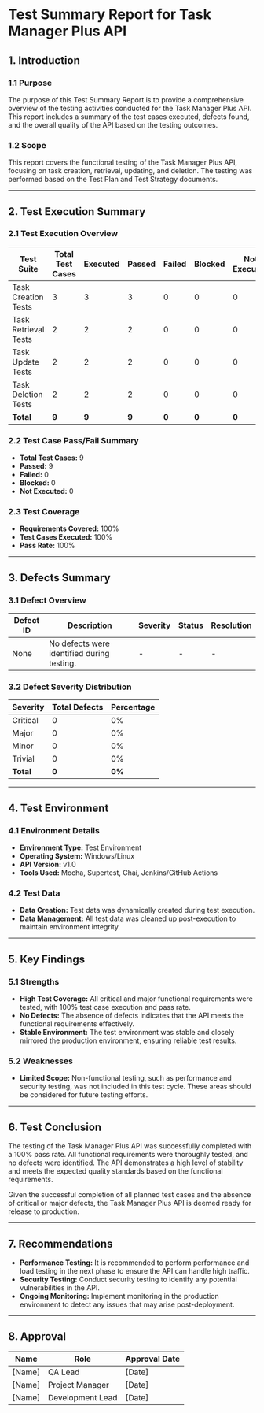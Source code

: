# Test Summary Report for Task Manager Plus API

## 1. Introduction

### 1.1 Purpose
The purpose of this Test Summary Report is to provide a comprehensive overview of the testing activities conducted for the Task Manager Plus API. This report includes a summary of the test cases executed, defects found, and the overall quality of the API based on the testing outcomes.

### 1.2 Scope
This report covers the functional testing of the Task Manager Plus API, focusing on task creation, retrieval, updating, and deletion. The testing was performed based on the Test Plan and Test Strategy documents.

---

## 2. Test Execution Summary

### 2.1 Test Execution Overview

| Test Suite             | Total Test Cases | Executed | Passed | Failed | Blocked | Not Executed |
|------------------------|------------------|----------|--------|--------|---------|--------------|
| Task Creation Tests     | 3                | 3        | 3      | 0      | 0       | 0            |
| Task Retrieval Tests    | 2                | 2        | 2      | 0      | 0       | 0            |
| Task Update Tests       | 2                | 2        | 2      | 0      | 0       | 0            |
| Task Deletion Tests     | 2                | 2        | 2      | 0      | 0       | 0            |
| **Total**               | **9**            | **9**    | **9**  | **0**  | **0**   | **0**        |

### 2.2 Test Case Pass/Fail Summary

- **Total Test Cases:** 9
- **Passed:** 9
- **Failed:** 0
- **Blocked:** 0
- **Not Executed:** 0

### 2.3 Test Coverage

- **Requirements Covered:** 100%
- **Test Cases Executed:** 100%
- **Pass Rate:** 100%

---

## 3. Defects Summary

### 3.1 Defect Overview

| Defect ID | Description                             | Severity  | Status    | Resolution   |
|-----------|-----------------------------------------|-----------|-----------|--------------|
| None      | No defects were identified during testing. | -         | -         | -            |

### 3.2 Defect Severity Distribution

| Severity  | Total Defects | Percentage |
|-----------|---------------|------------|
| Critical  | 0             | 0%         |
| Major     | 0             | 0%         |
| Minor     | 0             | 0%         |
| Trivial   | 0             | 0%         |
| **Total** | **0**         | **0%**     |

---

## 4. Test Environment

### 4.1 Environment Details

- **Environment Type:** Test Environment
- **Operating System:** Windows/Linux
- **API Version:** v1.0
- **Tools Used:** Mocha, Supertest, Chai, Jenkins/GitHub Actions

### 4.2 Test Data

- **Data Creation:** Test data was dynamically created during test execution.
- **Data Management:** All test data was cleaned up post-execution to maintain environment integrity.

---

## 5. Key Findings

### 5.1 Strengths
- **High Test Coverage:** All critical and major functional requirements were tested, with 100% test case execution and pass rate.
- **No Defects:** The absence of defects indicates that the API meets the functional requirements effectively.
- **Stable Environment:** The test environment was stable and closely mirrored the production environment, ensuring reliable test results.

### 5.2 Weaknesses
- **Limited Scope:** Non-functional testing, such as performance and security testing, was not included in this test cycle. These areas should be considered for future testing efforts.

---

## 6. Test Conclusion

The testing of the Task Manager Plus API was successfully completed with a 100% pass rate. All functional requirements were thoroughly tested, and no defects were identified. The API demonstrates a high level of stability and meets the expected quality standards based on the functional requirements.

Given the successful completion of all planned test cases and the absence of critical or major defects, the Task Manager Plus API is deemed ready for release to production.

---

## 7. Recommendations

- **Performance Testing:** It is recommended to perform performance and load testing in the next phase to ensure the API can handle high traffic.
- **Security Testing:** Conduct security testing to identify any potential vulnerabilities in the API.
- **Ongoing Monitoring:** Implement monitoring in the production environment to detect any issues that may arise post-deployment.

---

## 8. Approval

| Name           | Role                | Approval Date  |
|----------------|---------------------|----------------|
| [Name]         | QA Lead             | [Date]         |
| [Name]         | Project Manager     | [Date]         |
| [Name]         | Development Lead    | [Date]         |

